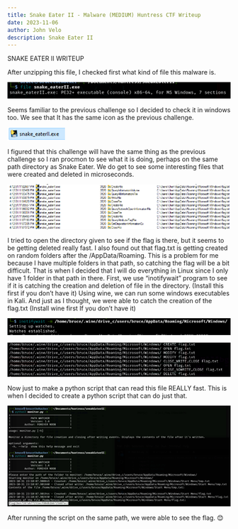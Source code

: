 ```yaml
---
title: Snake Eater II - Malware (MEDIUM) Huntress CTF Writeup
date: 2023-11-06
author: John Velo
description: Snake Eater II
---
```


SNAKE EATER II WRITEUP

After unzipping this file, I checked first what kind of file this malware is. 

![Snake Eater II 1](/snake_eaterII/Picture1.png)

Seems familiar to the previous challenge so I decided to check it in windows too. We see that It has the same icon as the previous challenge. 

![Snake Eater II 2](/snake_eaterII/Picture2.png)

I figured that this challenge will have the same thing as the previous challenge so I ran procmon to see what it is doing, perhaps on the same path directory as Snake Eater. 
We do get to see some interesting files that were created and deleted in microseconds. 


![Snake Eater II 3](/snake_eaterII/Picture3.png)

I tried to open the directory given to see if the flag is there, but it seems to be getting deleted really fast. I also found out that flag.txt is getting created on random folders after the /AppData/Roaming. This is a problem for me because I have multiple folders in that path, so catching the flag will be a bit difficult. That is when I decided that I will do everything in Linux since I only have 1 folder in that path in there. 
First, we use “inotifywait” program to see if it is catching the creation and deletion of file in the directory. (Install this first if you don’t have it)
Using wine, we can run some windows executables in Kali. And just as I thought, we were able to catch the creation of the flag.txt (Install wine first If you don’t have it)


![Snake Eater II 4](/snake_eaterII/Picture4.png)


![Snake Eater II 5](/snake_eaterII/Picture5.png)

Now just to make a python script that can read this file REALLY fast. This is when I decided to create a python script that can do just that.

![Snake Eater II 6](/snake_eaterII/Picture6.png)

After running the script on the same path, we were able to see the flag. 😊